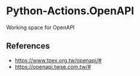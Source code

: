 # Python-Actions.OpenAPI
Working space for OpenAPI

## References
* https://www.tpex.org.tw/openapi/#
* https://openapi.twse.com.tw/#
